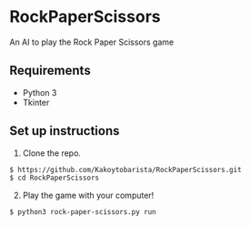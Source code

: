 # RockPaperScissors


An AI to play the Rock Paper Scissors game

## Requirements
- Python 3
- Tkinter


## Set up instructions
1. Clone the repo.
```sh
$ https://github.com/Kakoytobarista/RockPaperScissors.git
$ cd RockPaperScissors
```


2. Play the game with your computer!
```sh
$ python3 rock-paper-scissors.py run
